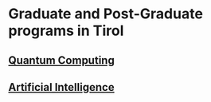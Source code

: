 # Graduate and Post-Graduate programs in Tirol

## [Quantum Computing](quantum-computing.md)
## [Artificial Intelligence](artificial-intelligence.md)
